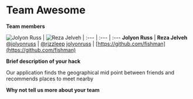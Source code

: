 # Team Awesome


**Team members**

![Jolyon Russ](https://pbs.twimg.com/profile_images/671214558/twitter_icon_400x400.jpg)  | ![Reza Jelveh](https://pbs.twimg.com/profile_images/71731272/Picture_145_400x400.png)  |
:--- | :--- | :---
**Jolyon Russ** | **Reza Jelveh**
[@jolyonruss](https://twitter.com/jolyon_russ) | [@rjzzleep](https://twitter.com/rjzzleep)
[jolyonruss](https://github.com/jolyonruss) | [https://github.com/fishman](https://github.com/fishman)

**Brief description of your hack**

Our application finds the geographical mid point between friends and recommends places to meet nearby

**Why not tell us more about your team**
